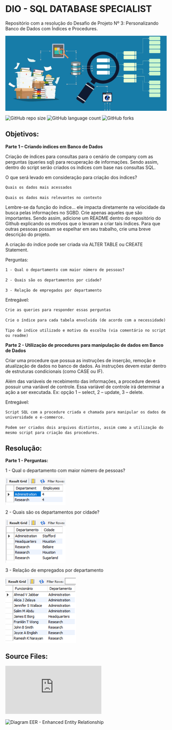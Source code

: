 
# DIO - SQL DATABASE SPECIALIST

Repositório com a resolução do Desafio de Projeto Nº 3: Personalizando Banco de Dados com Índices e Procedures.

<img src="images\INDEXING_DATABASES.png" align='center' alt="drawing" width="1323" heigth="614"/>

![GitHub repo size](https://img.shields.io/github/repo-size/adricbarros/DIO-SQL-Database-Specialist?style=for-the-badge)
![GitHub language count](https://img.shields.io/github/languages/count/adricbarros/DIO-SQL-Database-Specialist?style=for-the-badge)
![GitHub forks](https://img.shields.io/github/forks/adricbarros/DIO-SQL-Database-Specialist?style=for-the-badge)


## Objetivos:


**Parte 1 – Criando índices em Banco de Dados**

Criação de índices para consultas para o cenário de company com as perguntas (queries sql) para recuperação de informações. Sendo assim, dentro do script serão criados os índices com base nas consultas SQL.  

O que será levado em consideração para criação dos índices? 

    Quais os dados mais acessados 

    Quais os dados mais relevantes no contexto 

Lembre-se da função do índice... ele impacta diretamente na velocidade da busca pelas informações no SGBD. Crie apenas aqueles que são importantes. Sendo assim, adicione um README dentro do repositório do Github explicando os motivos que o levaram a criar tais índices. Para que outras pessoas possam se espelhar em seu trabalho, crie uma breve descrição do projeto. 

A criação do índice pode ser criada via ALTER TABLE ou CREATE Statement.

Perguntas:  

    1 - Qual o departamento com maior número de pessoas? 

    2 - Quais são os departamentos por cidade? 

    3 - Relação de empregados por departamento 

Entregável: 

    Crie as queries para responder essas perguntas 

    Crie o índice para cada tabela envolvida (de acordo com a necessidade) 

    Tipo de indice utilizado e motivo da escolha (via comentário no script ou readme) 
     
    

**Parte 2 - Utilização de procedures para manipulação de dados em Banco de Dados**

Criar uma procedure que possua as instruções de inserção, remoção e atualização de dados no banco de dados. As instruções devem estar dentro de estruturas condicionais (como CASE ou IF).  

Além das variáveis de recebimento das informações, a procedure deverá possuir uma variável de controle. Essa variável de controle irá determinar a ação a ser executada. Ex: opção 1 – select, 2 – update, 3 – delete. 

Entregável: 

    Script SQL com a procedure criada e chamada para manipular os dados de universidade e e-commerce. 

    Podem ser criados dois arquivos distintos, assim como a utilização do mesmo script para criação das procedures.

## Resolução:

**Parte 1 - Perguntas:**  

1 - Qual o departamento com maior número de pessoas?

   <img src="images\dept_max_employee.png" align='center' alt="drawing" width="188" heigth="85"/>
     
2 - Quais são os departamentos por cidade? 
   
   <img src="images\dept_by_city.png" align='center' alt="drawing" width="189" heigth="136"/>
    
3 - Relação de empregados por departamento
   
   <img src="images\employee_by_dept.png" align='center' alt="drawing" width="220" heigth="204"/>

## Source Files:
  
![SQL Create Script](https://github.com/adricbarros/DIO-SQL-Database-Specialist/blob/693ee4edae7a77c6571789ea09241c405e2cde3f/DP2/src/SQL_Create_Script-Oficina.sql)

![Diagram EER - Enhanced Entity Relationship](https://github.com/adricbarros/DIO-SQL-Database-Specialist/blob/66b7d8215fe1f7b580df8b3991df008bfa28ef5a/DP2/src/Diagrama%20EER%20-%20Oficina%20v2.0.mwb)

